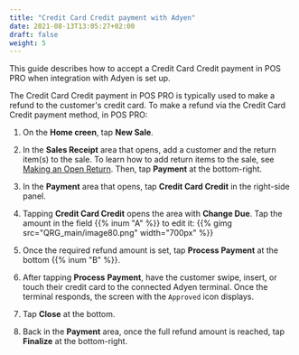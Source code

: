 ```yaml
---
title: "Credit Card Credit payment with Adyen"
date: 2021-08-13T13:05:27+02:00
draft: false
weight: 5
---
```


This guide describes how to accept a Credit Card Credit payment in POS PRO when integration with Adyen is set up.

The Credit Card Credit payment in POS PRO is typically used to make a refund to the customer's credit card. To make a refund via the Credit Card Credit payment method, in POS PRO:

1. On the **Home creen**, tap **New Sale**.

2. In the **Sales Receipt** area that opens, add a customer and the return item(s) to the sale. To learn how to add return items to the sale, see [Making an Open Return](/userdoc/pos/qrg/sr/making_open_return/). Then, tap **Payment** at the bottom-right.

3. In the **Payment** area that opens, tap **Credit Card Credit** in the right-side panel.

4. Tapping **Credit Card Credit** opens the area with **Change Due**. Tap the amount in the field {{% inum "A" %}} to edit it:
{{% gimg src="QRG_main/image80.png" width="700px" %}}
5. Once the required refund amount is set, tap **Process Payment** at the bottom {{% inum "B" %}}.

6. After tapping **Process** **Payment**, have the customer swipe, insert, or touch their credit card to the connected Adyen terminal. Once the terminal responds, the screen with the `Approved` icon displays.

7. Tap **Close** at the bottom.

8. Back in the **Payment** area, once the full refund amount is reached, tap **Finalize** at the bottom-right.